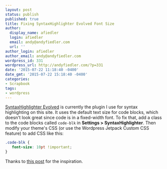 ```yaml
---
layout: post
status: publish
published: true
title: Fixing SyntaxHighlighter Evolved Font Size
author:
  display_name: afiedler
  login: afiedler
  email: andy@andyfiedler.com
  url: ''
author_login: afiedler
author_email: andy@andyfiedler.com
wordpress_id: 331
wordpress_url: http://andyfiedler.com/?p=331
date: '2015-07-22 11:18:40 -0400'
date_gmt: '2015-07-22 15:18:40 -0400'
categories:
- Scrapbook
tags:
- wordpress
---
```

[SyntaxHighlighter Evolved](https://wordpress.org/plugins/syntaxhighlighter/) is currently the plugin I use for syntax highlighting on this site. It uses the default text size for code blocks, which doesn't look great since code is in a fixed-width font. To fix that, add a class to the code blocks called `code-blk` in **Settings > SyntaxHighlighter**. Then modify your theme's CSS (or use the Wordpress Jetpack Custom CSS feature) to add CSS like this:

```css
.code-blk {
   font-size: 10pt !important;
}
```

Thanks to [this post](http://matthewturland.com/2012/02/13/wordpress-syntaxhighlighter-font-size-fix/) for the inspiration.
